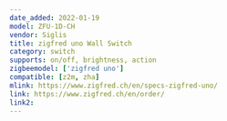 ```yaml
---
date_added: 2022-01-19
model: ZFU-1D-CH
vendor: Siglis
title: zigfred uno Wall Switch
category: switch
supports: on/off, brightness, action
zigbeemodel: ['zigfred uno']
compatible: [z2m, zha]
mlink: https://www.zigfred.ch/en/specs-zigfred-uno/
link: https://www.zigfred.ch/en/order/
link2: 
---
```

